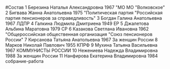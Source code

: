 #Состав
1 Березина Наталья Александровна 1967 \"МО МО \"Волковское\"
2 Бигвава Жанна Анатольевна 1975 \"Политическая партия \"Российская партия пенсионеров за справедливость\"
3 Богдан Галина Анатольевна 1967 ЛДПР
4 Галкина Людмила Дмитриена 1949 ЕР
5 Джалетова Альбина Маратовна 1979 СР
6 Казакова Светлана Ивановна 1962 \"Общероссийская общественная организация \"Союз пенсионеров России\"
7 Кирсанова Татьяна Анатольевна 1967 За женщин России
8 Марков Николай Павлович 1955 КПРФ
9 Мухина Татьяна Васильевна 1967 КОММУНИСТЫ РОССИИ
10 Нежениева Надежда Владимировна 1988 За женщин России
11 Нанфирова Екатерина Владимировна 1984 собрание-работа
